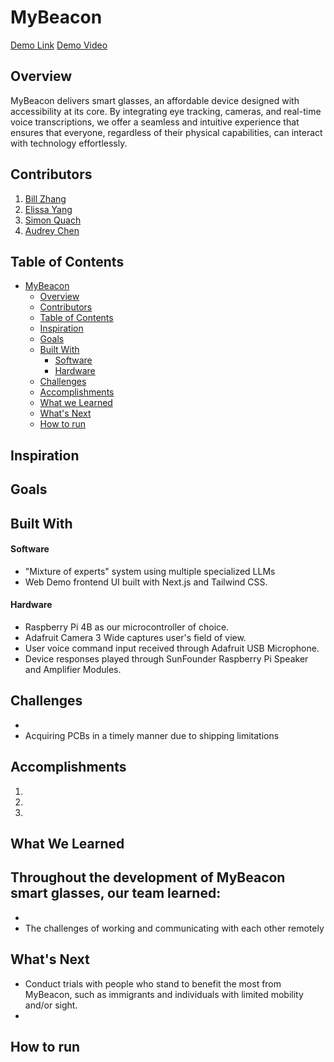 <a name="mybeacon"></a> 

# MyBeacon
[Demo Link](https://www.mybeacon.tech/)
[Demo Video](https://youtu.be/VnC7osXl1UQ)

<a name="overview"></a>

## Overview

MyBeacon delivers smart glasses, an affordable device designed with accessibility at its core. By integrating eye tracking, cameras, and real-time voice transcriptions, we offer a seamless and intuitive experience that ensures that everyone, regardless of their physical capabilities, can interact with technology effortlessly.

<a name="contributors"></a>

## Contributors
1. [Bill Zhang](mailto:billzhangsc@gmail.com)
2. [Elissa Yang](mailto:eyang.zeta@gmail.com)
3. [Simon Quach](mailto:simonquach.tech@gmail.com)
4. [Audrey Chen](mailto:audgeviolin07@gmail.com)

<a name="table-of-contents"></a>

## Table of Contents
- [MyBeacon](#mybeacon)
    - [Overview](#overview)
    - [Contributors](#contributors)
    - [Table of Contents](#table-of-contents)
    - [Inspiration](#inspiration)
    - [Goals](#goals)
    - [Built With](#built-with)
        - [Software](#software)
        - [Hardware](#hardware)
    - [Challenges](#challenges)
    - [Accomplishments](#accomplishments)
    - [What we Learned](#what-we-learned)
    - [What's Next](#whats-next)
    - [How to run](#how-to-run)

<a name="inspiration"></a>

## Inspiration

<a name="goals"></a>

## Goals

<a name="built-with"></a>

## Built With

<a name="software"></a>

#### Software
- "Mixture of experts" system using multiple specialized LLMs
- Web Demo frontend UI built with Next.js and Tailwind CSS.

<a name="hardware"></a>

#### Hardware
- Raspberry Pi 4B as our microcontroller of choice.
- Adafruit Camera 3 Wide captures user's field of view.
- User voice command input received through Adafruit USB Microphone.
- Device responses played through SunFounder Raspberry Pi Speaker and Amplifier Modules.

<a name="challenges"></a>

## Challenges
- 
- Acquiring PCBs in a timely manner due to shipping limitations

<a name="accomplishments"></a>

## Accomplishments
1. 
2. 
3. 

<a name="what-we-learned"></a>

## What We Learned  

Throughout the development of MyBeacon smart glasses, our team learned:
- 
- 
- The challenges of working and communicating with each other remotely

<a name="whats-next"></a>

## What's Next
- Conduct trials with people who stand to benefit the most from MyBeacon, such as immigrants and individuals with limited mobility and/or sight.
- 

<a name="how-to-run"></a>

## How to run



